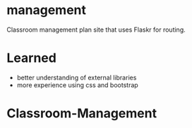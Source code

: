 # management
Classroom management plan site that uses Flaskr for routing.

# Learned

- better understanding of external libraries
- more experience using css and bootstrap
# Classroom-Management
